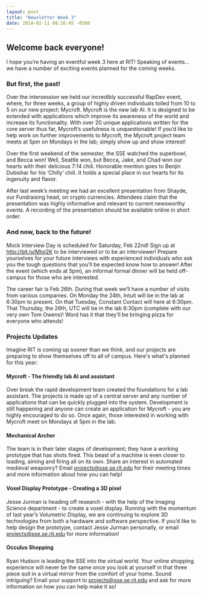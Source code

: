 ```yaml
---
layout: post
title: "Newsletter Week 3"
date: 2014-02-11 08:16:45 -0500
---
```


## Welcome back everyone!
I hope you’re having an eventful week 3 here at RIT! Speaking of events… we have a number of exciting events planned for the coming weeks.

### But first, the past!
Over the intersession we held our incredibly successful RapDev event, where, for three weeks, a group of highly driven individuals toiled from 10 to 5 on our new project: Mycroft. Mycroft is the new lab AI. It is designed to be extended with applications which improve its awareness of the world and increase its functionality. With over 20 unique applications written for the core server thus far, Mycroft’s usefulness is unquestionable! If you’d like to help work on further improvements to Mycroft, the Mycroft project team meets at 5pm on Mondays in the lab; simply show up and show interest!

Over the first weekend of the semester, the SSE watched the superbowl, and Becca won! Well, Seattle won, but Becca, Jake, and Chad won our hearts with their delicious 7:14 chili. Honorable mention goes to Benjin Dubishar for his ‘Chilly’ chili. It holds a special place in our hearts for its ingenuity and flavor.

After last week’s meeting we had an excellent presentation from Shayde, our Fundraising head, on crypto currencies. Attendees claim that the presentation was highly informative and relevant to current newsworthy events. A recording of the presentation should be available online in short order.

### And now, back to the future!
Mock Interview Day is scheduled for Saturday, Feb 22nd! Sign up at http://bit.ly/MIoj2K to be interviewed or to be an interviewer! Prepare yourselves for your future interviews with experienced individuals who ask you the tough questions that you’ll be expected know how to answer! After the event (which ends at 5pm), an informal formal dinner will be held off-campus for those who are interested.

The career fair is Feb 26th. During that week we’ll have a number of visits from various companies. On Monday the 24th, Intuit will be in the lab at 6:30pm to present. On that Tuesday, Constant Contact will here at 6:30pm. That Thursday, the 26th, UTC will be in the lab 6:30pm (complete with our very own Tom Owens)! Word has it that they’ll be bringing pizza for everyone who attends!
### Projects Updates
Imagine RIT is coming up sooner than we think, and our projects are preparing to show themselves off to all of campus. Here's what's planned for this year:

#### Mycroft - The friendly lab AI and assistant

Over break the rapid development team created the foundations for a lab assistant. The projects is made up of a central server and any number of applications that can be quickly plugged into the system. Development is still happening and anyone can create an application for Mycroft - you are highly encouraged to do so. Once again, those interested in working with Mycroft meet on Mondays at 5pm in the lab.

#### Mechanical Archer

The team is in their later stages of development; they have a working prototype that has shots fired. This beast of a machine is even closer to loading, aiming and firing all on its own. Share an interest in automated medieval weaponry? Email <projects@sse.se.rit.edu> for their meeting times and more information about how you can help!


#### Voxel Display Prototype - Creating a 3D pixel

Jesse Jurman is heading off research - with the help of the Imaging Science department - to create a voxel display. Running with the momentum of last year’s Volumetric Display, we are continuing to explore 3D technologies from both a hardware and software perspective. If you’d like to help design the prototype, contact Jesse Jurman personally, or email <projects@sse.se.rit.edu> for more information!

#### Occulus Shopping

Ryan Hudson is leading the SSE into the virtual world. Your online shopping experience will never be the same once you look at yourself in that three piece suit in a virtual mirror from the comfort of your home. Sound intriguing? Email your support to <projects@sse.se.rit.edu> and ask for more information on how you can help make it so!